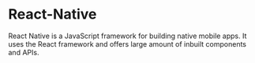 # React-Native
React Native is a JavaScript framework for building native mobile apps. It uses the React framework and offers large amount of inbuilt components and APIs.
